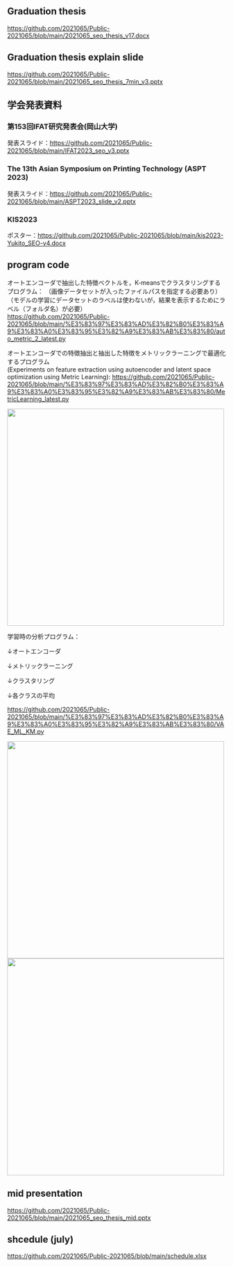 
## Graduation thesis
https://github.com/2021065/Public-2021065/blob/main/2021065_seo_thesis_v17.docx

## Graduation thesis explain slide
https://github.com/2021065/Public-2021065/blob/main/2021065_seo_thesis_7min_v3.pptx  
## 学会発表資料  
### **第153回IFAT研究発表会(岡山大学)**  
発表スライド：https://github.com/2021065/Public-2021065/blob/main/IFAT2023_seo_v3.pptx   
  
### **The 13th Asian Symposium on Printing Technology (ASPT 2023)**  
発表スライド：https://github.com/2021065/Public-2021065/blob/main/ASPT2023_slide_v2.pptx  
  
### **KIS2023**  
ポスター：https://github.com/2021065/Public-2021065/blob/main/kis2023-Yukito_SEO-v4.docx  
## program code
オートエンコーダで抽出した特徴ベクトルを，K-meansでクラスタリングするプログラム：
（画像データセットが入ったファイルパスを指定する必要あり）
（モデルの学習にデータセットのラベルは使わないが，結果を表示するためにラベル（フォルダ名）が必要）  
https://github.com/2021065/Public-2021065/blob/main/%E3%83%97%E3%83%AD%E3%82%B0%E3%83%A9%E3%83%A0%E3%83%95%E3%82%A9%E3%83%AB%E3%83%80/auto_metric_2_latest.py

オートエンコーダでの特徴抽出と抽出した特徴をメトリックラーニングで最適化するプログラム  
(Experiments on feature extraction using autoencoder and latent space optimization using Metric Learning):
https://github.com/2021065/Public-2021065/blob/main/%E3%83%97%E3%83%AD%E3%82%B0%E3%83%A9%E3%83%A0%E3%83%95%E3%82%A9%E3%83%AB%E3%83%80/MetricLearning_latest.py

<img src="https://github.com/kait-takanolab/2021065-seo-thesis/assets/104047229/f5913ce8-e233-48e5-9ec3-ccef79e01377" width="500">

学習時の分析プログラム：

↓オートエンコーダ

↓メトリックラーニング

↓クラスタリング

↓各クラスの平均

https://github.com/2021065/Public-2021065/blob/main/%E3%83%97%E3%83%AD%E3%82%B0%E3%83%A9%E3%83%A0%E3%83%95%E3%82%A9%E3%83%AB%E3%83%80/VAE_ML_KM.py

<img src="https://github.com/kait-takanolab/2021065-seo-thesis/assets/104047229/e7d93628-072a-4654-ac17-cc6b388cba4c" width="500">
<img src="https://github.com/kait-takanolab/2021065-seo-thesis/assets/104047229/0d79a338-96d5-43ac-ad78-30572f402851" width="500">

## mid presentation
https://github.com/2021065/Public-2021065/blob/main/2021065_seo_thesis_mid.pptx

## shcedule (july)
https://github.com/2021065/Public-2021065/blob/main/schedule.xlsx
